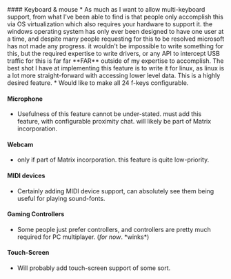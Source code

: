 <p hidden>If you can see this text, you are viewing the wrong page. please go to : https://exiostorm.github.io/EchoEngine/devices.html</p>
#### Keyboard & mouse
  * As much as I want to allow multi-keyboard support, from what I've been able to find is that people only accomplish this via OS virtualization which also requires your hardware to support it. 
    the windows operating system has only ever been designed to have one user at a time, and despite many people requesting for this to be resolved microsoft has not made any progress.
    it wouldn't be impossible to write something for this, but the required expertise to write drivers, or any API to intercept USB traffic for this is far far **FAR** outside of my expertise to accomplish.
    The best shot I have at implementing this feature is to write it for linux, as linux is a lot more straight-forward with accessing lower level data. This is a highly desired feature.
  * Would like to make all 24 f-keys configurable.

#### Microphone
  * Usefulness of this feature cannot be under-stated. must add this feature, with configurable proximity chat. will likely be part of Matrix incorporation.
#### Webcam
  * only if part of Matrix incorporation. this feature is quite low-priority.

#### MIDI devices
  * Certainly adding MIDI device support, can absolutely see them being useful for playing sound-fonts.

#### Gaming Controllers
  * Some people just prefer controllers, and controllers are pretty much required for PC multiplayer. (*for now*. \*winks\*)

#### Touch-Screen
  * Will probably add touch-screen support of some sort. 
